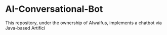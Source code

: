 # AI-Conversational-Bot
This repository, under the ownership of AIwaifus, implements a chatbot via Java-based Artifici